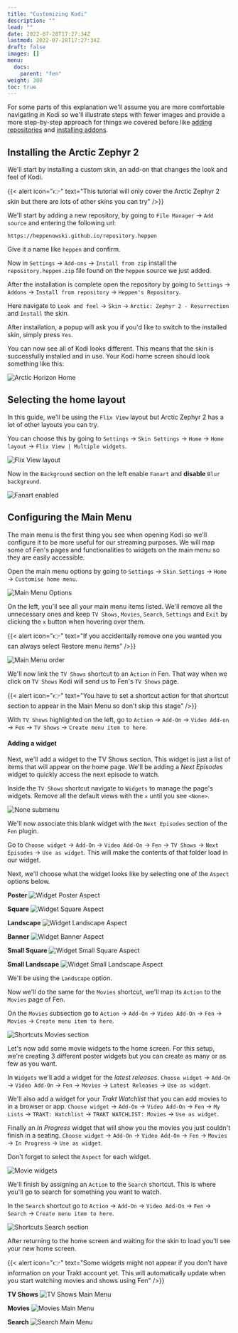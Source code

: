```yaml
---
title: "Customizing Kodi"
description: ""
lead: ""
date: 2022-07-28T17:27:34Z
lastmod: 2022-07-28T17:27:34Z
draft: false
images: []
menu:
  docs:
    parent: "fen"
weight: 300
toc: true
---
```


For some parts of this explanation we'll assume you are more comfortable navigating in Kodi so we'll illustrate steps with fewer images and provide a more step-by-step approach for things we covered before like [adding repositories](/fen/installing-fen/#adding-a-repository) and [installing addons](/fen/installing-fen/#installing-an-addon).

## Installing the Arctic Zephyr 2

We'll start by installing a custom skin, an add-on that changes the look and feel of Kodi.

{{< alert icon="👉" text="This tutorial will only cover the Arctic Zephyr 2 skin but there are lots of other skins you can try" />}}

We'll start by adding a new repository, by going to `File Manager` → `Add source` and entering the following url:

```
https://heppenowski.github.io/repository.heppen
```

Give it a name like `heppen` and confirm.

Now in `Settings` → `Add-ons` → `Install from zip` install the `repository.heppen.zip` file found on the `heppen` source we just added.

After the installation is complete open the repository by going to `Settings` → `Addons` → `Install from repository` → `Heppen's Repository`.

Here navigate to `Look and feel` → `Skin` → `Arctic: Zephyr 2 - Resurrection` and `Install` the skin.

After installation, a popup will ask you if you'd like to switch to the installed skin, simply press `Yes`.

You can now see all of Kodi looks different. This means that the skin is successfully installed and in use. Your Kodi home screen should look something like this:

![Arctic Horizon Home](arctic-zephyr.png)

## Selecting the home layout

In this guide, we'll be using the `Flix View` layout but Arctic Zephyr 2 has a lot of other layouts you can try.

You can choose this by going to `Settings` → `Skin Settings` → `Home` → `Home layout` → `Flix View | Multiple widgets`.

![Flix View layout](flixview-layout.png)

Now in the `Background` section on the left enable `Fanart` and **disable** `Blur background`.

![Fanart enabled](fanart-enabled.png)

## Configuring the Main Menu

The main menu is the first thing you see when opening Kodi so we'll configure it to be more useful for our streaming purposes. We will map some of Fen's pages and functionalities to widgets on the main menu so they are easily accessible.

Open the main menu options by going to `Settings` → `Skin Settings` → `Home` → `Customise home menu`.

![Main Menu Options](main-menu-options.png)

On the left, you'll see all your main menu items listed. We'll remove all the unnecessary ones and keep `TV Shows`, `Movies`, `Search`, `Settings` and `Exit` by clicking the `x` button when hovering over them.

{{< alert icon="👉" text="If you accidentally remove one you wanted you can always select Restore menu items" />}}

![Main Menu order](main-menu-order.png)

We'll now link the `TV Shows` shortcut to an `Action` in Fen. That way when we click on `TV Shows` Kodi will send us to Fen's `TV Shows` page.

{{< alert icon="👉" text="You have to set a shortcut action for that shortcut section to appear in the Main Menu so don't skip this stage" />}}

With `TV Shows` highlighted on the left, go to `Action` → `Add-On` → `Video Add-on` → `Fen` → `TV Shows` → `Create menu item to here`.

#### Adding a widget

Next, we'll add a widget to the TV Shows section. This widget is just a list of items that will appear on the home page. We'll be adding a *Next Episodes* widget to quickly access the next episode to watch.

Inside the `TV Shows` shortcut navigate to `Widgets` to manage the page's widgets. Remove all the default views with the `✕` until you see `<None>`.

![None submenu](widgets-none.png)

We'll now associate this blank widget with the `Next Episodes` section of the `Fen` plugin.

Go to `Choose widget` → `Add-On` → `Video Add-On` → `Fen` → `TV Shows` → `Next Episodes` → `Use as widget`. This will make the contents of that folder load in our widget.

Next, we'll choose what the widget looks like by selecting one of the `Aspect` options below. 

**Poster**
![Widget Poster Aspect](widget-poster.png)

**Square**
![Widget Square Aspect](widget-square.png)

**Landscape**
![Widget Landscape Aspect](widget-landscape.png)

**Banner**
![Widget Banner Aspect](widget-banner.png)

**Small Square**
![Widget Small Square Aspect](widget-small-square.png)

**Small Landscape**
![Widget Small Landscape Aspect](widget-small-landscape.png)

We'll be using the `Landscape` option.

Now we'll do the same for the `Movies` shortcut, we'll map its `Action` to the `Movies` page of Fen.

On the `Movies` subsection go to `Action` → `Add-On` → `Video Add-On` → `Fen` → `Movies` → `Create menu item to here`.

![Shortcuts Movies section](shortcuts-movies.png)

Let's now add some movie widgets to the home screen. For this setup, we're creating 3 different poster widgets but you can create as many or as few as you want.

In `Widgets` we'll add a widget for the *latest releases*. `Choose widget` → `Add-On` → `Video Add-On` → `Fen` → `Movies` → `Latest Releases` → `Use as widget`.

We'll also add a widget for your *Trakt Watchlist* that you can add movies to in a browser or app. `Choose widget` → `Add-On` → `Video Add-On` → `Fen` → `My Lists` → `TRAKT: Watchlist` → `TRAKT WATCHLIST: Movies` → `Use as widget`.

Finally an *In Progress* widget that will show you the movies you just couldn't finish in a seating. `Choose widget` → `Add-On` → `Video Add-On` → `Fen` → `Movies` → `In Progress` → `Use as widget`.

Don't forget to select the `Aspect` for each widget.

![Movie widgets](widgets-movies.png)

We'll finish by assigning an `Action` to the `Search` shortcut. This is where you'll go to search for something you want to watch.

In the `Search` shortcut go to `Action` → `Add-On` → `Video Add-On` → `Fen` → `Search` → `Create menu item to here`.

![Shortcuts Search section](shortcuts-search.png)

After returning to the home screen and waiting for the skin to load you'll see your new home screen.

{{< alert icon="👉" text="Some widgets might not appear if you don't have information on your Trakt account yet. This will automatically update when you start watching movies and shows using Fen" />}}

**TV Shows**
![TV Shows Main Menu](main-menu-tv-shows.png)

**Movies**
![Movies Main Menu](main-menu-movies.png)

**Search**
![Search Main Menu](main-menu-search.png)
